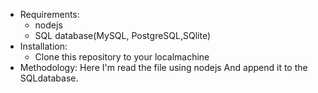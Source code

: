 * Requirements:
  * nodejs
  * SQL database(MySQL, PostgreSQL,SQlite)
* Installation:
  * Clone this repository to your localmachine
* Methodology:
  Here I'm read the file using nodejs 
  And append it to the SQLdatabase.
 
